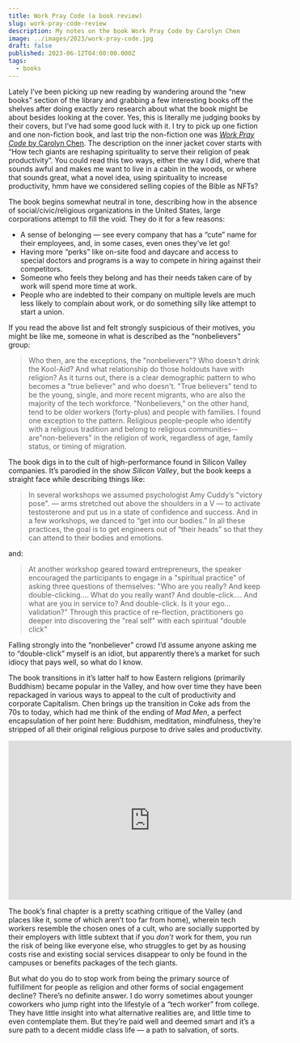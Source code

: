 ```yaml
---
title: Work Pray Code (a book review)
slug: work-pray-code-review
description: My notes on the book Work Pray Code by Carolyn Chen
image: ../images/2023/work-pray-code.jpg
draft: false
published: 2023-06-12T04:00:00.000Z
tags:
  - books
---
```


Lately I’ve been picking up new reading by wandering around the “new books” section of the library and grabbing a few interesting books off the shelves after doing exactly zero research about what the book might be about besides looking at the cover. Yes, this is literally me judging books by their covers, but I’ve had some good luck with it. I try to pick up one fiction and one non-fiction book, and last trip the non-fiction one was [*Work Pray Code* by Carolyn Chen](https://press.princeton.edu/books/hardcover/9780691219080/work-pray-code). The description on the inner jacket cover starts with “How tech giants are reshaping spirituality to serve their religion of peak productivity”. You could read this two ways, either the way I did, where that sounds awful and makes me want to live in a cabin in the woods, or where that sounds great, what a novel idea, using spirituality to increase productivity, hmm have we considered selling copies of the Bible as NFTs?

The book begins somewhat neutral in tone, describing how in the absence of social/civic/religious organizations in the United States, large corporations attempt to fill the void. They do it for a few reasons:

* A sense of belonging — see every company that has a “cute” name for their employees, and, in some cases, even ones they’ve let go!
* Having more “perks” like on-site food and daycare and access to special doctors and programs is a way to compete in hiring against their competitors.
* Someone who feels they belong and has their needs taken care of by work will spend more time at work.
* People who are indebted to their company on multiple levels are much less likely to complain about work, or do something silly like attempt to start a union.

If you read the above list and felt strongly suspicious of their motives, you might be like me, someone in what is described as the “nonbelievers” group:

> Who then, are the exceptions, the "nonbelievers"? Who doesn't drink the Kool-Aid? And what relationship do those holdouts have with religion? As it turns out, there is a clear demographic pattern to who becomes a "true believer" and who doesn't. "True believers" tend to be the young, single, and more recent migrants, who are also the majority of the tech workforce. "Nonbelievers," on the other hand, tend to be older workers (forty-plus) and people with families. I found one exception to the pattern. Religious people-people who identify with a religious tradition and belong to religious communities--are"non-believers" in the religion of work, regardless of age, family status, or timing of migration.

The book digs in to the cult of high-performance found in Silicon Valley companies. It’s parodied in the show *Silicon Valley*, but the book keeps a straight face while describing things like:

> In several workshops we assumed psychologist Amy Cuddy’s "victory pose". — arms stretched out above the shoulders in a V — to activate testosterone and put us in a state of confidence and success. And in a few workshops, we danced to “get into our bodies.” In all these practices, the goal is to get engineers out of “their heads” so that they can attend to their bodies and emotions.

and:

> At another workshop geared toward entrepreneurs, the speaker encouraged the participants to engage in a "spiritual practice" of asking three questions of themselves: "Who are you really? And keep double-clicking…. What do you really want? And double-click…. And what are you in service to? And double-click. Is it your ego… validation?" Through this practice of re-flection, practitioners go deeper into discovering the "real self" with each spiritual "double click"

Falling strongly into the “nonbeliever” crowd I’d assume anyone asking me to “double-click” myself is an idiot, but apparently there’s a market for such idiocy that pays well, so what do I know.

The book transitions in it’s latter half to how Eastern religions (primarily Buddhism) became popular in the Valley, and how over time they have been repackaged in various ways to appeal to the cult of productivity and corporate Capitalism. Chen brings up the transition in Coke ads from the 70s to today, which had me think of the ending of *Mad Men*, a perfect encapsulation of her point here: Buddhism, meditation, mindfulness, they’re stripped of all their original religious purpose to drive sales and productivity.

<iframe width="560" height="315" src="https://www.youtube.com/embed/Exf63KPXF6w" title="YouTube video player" frameborder="0" allow="accelerometer; autoplay; clipboard-write; encrypted-media; gyroscope; picture-in-picture; web-share" allowfullscreen></iframe>

The book’s final chapter is a pretty scathing critique of the Valley (and places like it, some of which aren’t too far from home), wherein tech workers resemble the chosen ones of a cult, who are socially supported by their employers with little subtext that if you *don’t* work for them, you run the risk of being like everyone else, who struggles to get by as housing costs rise and existing social services disappear to only be found in the campuses or benefits packages of the tech giants.

But what do you do to stop work from being the primary source of fulfillment for people as religion and other forms of social engagement decline? There’s no definite answer. I do worry sometimes about younger coworkers who jump right into the lifestyle of a “tech worker” from college. They have little insight into what alternative realities are, and little time to even contemplate them. But they’re paid well and deemed smart and it’s a sure path to a decent middle class life — a path to salvation, of sorts.
